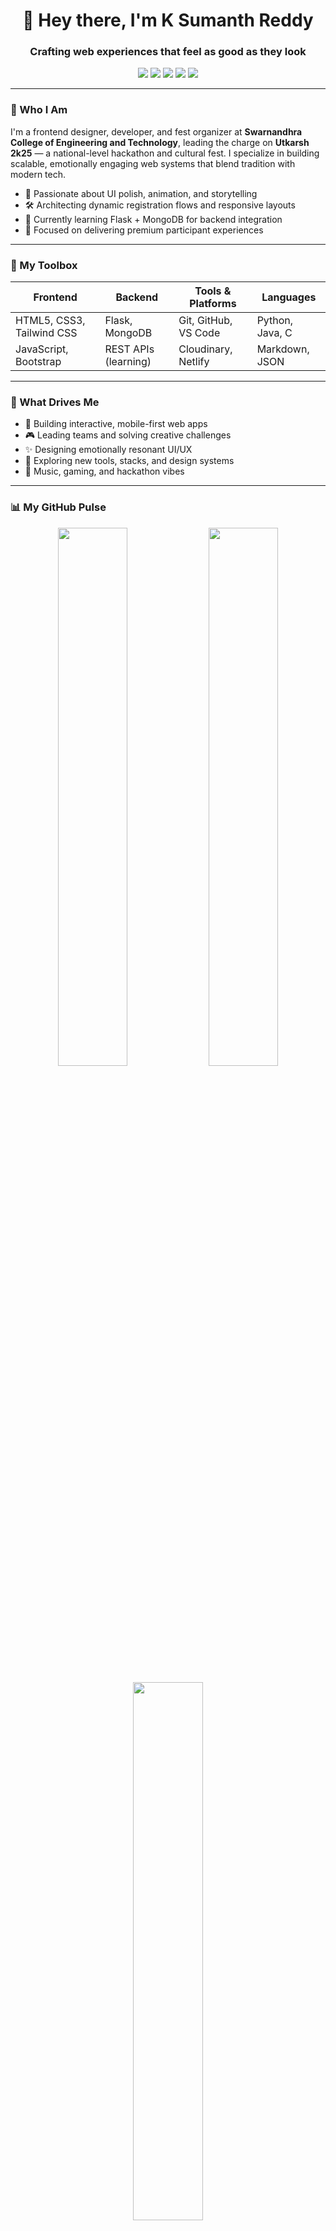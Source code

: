 <!-- Hero Section -->
<h1 align="center">👋 Hey there, I'm K Sumanth Reddy</h1>
<h3 align="center">Crafting web experiences that feel as good as they look</h3>

<p align="center">
  <img src="https://komarev.com/ghpvc/?username=sumanthreddy217&label=Profile%20Views&color=blue&style=flat-square" />
  <img src="https://img.shields.io/github/followers/sumanthreddy217?label=Followers&logo=github&style=flat-square" />
  <img src="https://img.shields.io/github/following/sumanthreddy217?label=Following&logo=github&style=flat-square" />
  <img src="https://img.shields.io/github/stars/sumanthreddy217?label=Stars&logo=github&style=flat-square" />
  <img src="https://img.shields.io/github/repos/sumanthreddy217?label=Public%20Repos&logo=github&style=flat-square" />
</p>


---

<!-- About Section -->
### 🧠 Who I Am

I'm a frontend designer, developer, and fest organizer at **Swarnandhra College of Engineering and Technology**, leading the charge on **Utkarsh 2k25** — a national-level hackathon and cultural fest. I specialize in building scalable, emotionally engaging web systems that blend tradition with modern tech.

- 🎨 Passionate about UI polish, animation, and storytelling
- 🛠️ Architecting dynamic registration flows and responsive layouts
- 🌱 Currently learning Flask + MongoDB for backend integration
- 🎯 Focused on delivering premium participant experiences

---

<!-- Tech Stack Section -->
### 🧰 My Toolbox

| **Frontend**              | **Backend**         | **Tools & Platforms**     | **Languages**     |
|---------------------------|---------------------|----------------------------|--------------------|
| HTML5, CSS3, Tailwind CSS | Flask, MongoDB      | Git, GitHub, VS Code       | Python, Java, C    |
| JavaScript, Bootstrap     | REST APIs (learning) | Cloudinary, Netlify        | Markdown, JSON     |

---

<!-- Interests Section -->
### 🎯 What Drives Me

- 🧩 Building interactive, mobile-first web apps  
- 🎮 Leading teams and solving creative challenges  
- ✨ Designing emotionally resonant UI/UX  
- 📖 Exploring new tools, stacks, and design systems  
- 🎵 Music, gaming, and hackathon vibes  

---

<!-- GitHub Stats Section -->
### 📊 My GitHub Pulse

<p align="center">
  <img width="47%" src="https://github-readme-stats.vercel.app/api?username=sumanthreddy217&show_icons=true&theme=radical" />
  <img width="47%" src="https://github-readme-streak-stats.herokuapp.com/?user=sumanthreddy217&theme=radical" />
</p>

<p align="center">
  <img width="47%" src="https://github-readme-stats.vercel.app/api/top-langs/?username=sumanthreddy217&layout=compact&theme=radical" />
</p>

---

<!-- Contact Section -->
### 🤝 Let’s Connect

<p align="center">
  <a href="mailto:karri.sumanthreddy.21@gmail.com">
    <img src="https://img.shields.io/badge/Email-D14836?style=for-the-badge&logo=gmail&logoColor=white" />
  </a>
  <a href="https://www.linkedin.com/in/k-sumanth-reddy">
    <img src="https://img.shields.io/badge/LinkedIn-0077B5?style=for-the-badge&logo=linkedin&logoColor=white" />
  </a>
  <a href="https://github.com/sumanthreddy217">
    <img src="https://img.shields.io/badge/GitHub-000000?style=for-the-badge&logo=github&logoColor=white" />
  </a>
  <a href="https://your-portfolio-link.com">
    <img src="https://img.shields.io/badge/Portfolio-24292F?style=for-the-badge&logo=firefox&logoColor=white" />
  </a>
</p>

---

<!-- Signature Section -->
### ✨ Signature Style

> “Design is how it works. Emotion is how it feels.”  
> “Every pixel tells a story — I make sure it’s a good one.”

